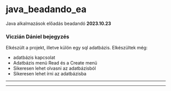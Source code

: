 # java_beadando_ea
 Java alkalmazások előadás beadandó
**2023.10.23**
### Viczián Dániel bejegyzés
Elkészült a projekt, illetve külön egy sql adatbázis.
Elkészültek még:
- adatbázis kapcsolat
- Adatbázis menü Read és a Create menü
- Sikeresen lehet olvasni az adatbázisból
- Sikeresen lehet írni az adatbázisba
***
***